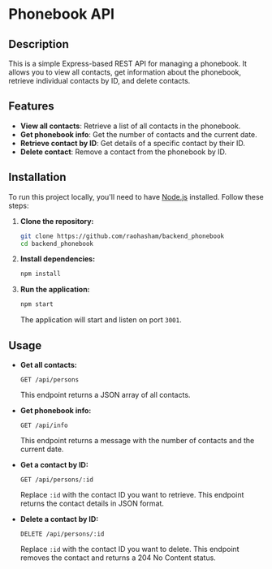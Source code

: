 # Phonebook API

## Description

This is a simple Express-based REST API for managing a phonebook. It allows you to view all contacts, get information about the phonebook, retrieve individual contacts by ID, and delete contacts.

## Features

- **View all contacts**: Retrieve a list of all contacts in the phonebook.
- **Get phonebook info**: Get the number of contacts and the current date.
- **Retrieve contact by ID**: Get details of a specific contact by their ID.
- **Delete contact**: Remove a contact from the phonebook by ID.

## Installation

To run this project locally, you'll need to have [Node.js](https://nodejs.org/) installed. Follow these steps:

1. **Clone the repository:**

    ```bash
    git clone https://github.com/raohasham/backend_phonebook
    cd backend_phonebook
    ```

2. **Install dependencies:**

    ```bash
    npm install
    ```

3. **Run the application:**

    ```bash
    npm start
    ```

    The application will start and listen on port `3001`.

## Usage

- **Get all contacts:**

    ```http
    GET /api/persons
    ```

    This endpoint returns a JSON array of all contacts.

- **Get phonebook info:**

    ```http
    GET /api/info
    ```

    This endpoint returns a message with the number of contacts and the current date.

- **Get a contact by ID:**

    ```http
    GET /api/persons/:id
    ```

    Replace `:id` with the contact ID you want to retrieve. This endpoint returns the contact details in JSON format.

- **Delete a contact by ID:**

    ```http
    DELETE /api/persons/:id
    ```

    Replace `:id` with the contact ID you want to delete. This endpoint removes the contact and returns a 204 No Content status.

